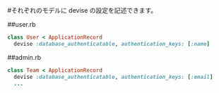 #それぞれのモデルに devise の設定を記述できます。

##user.rb

```ruby
class User < ApplicationRecord
  devise :database_authenticatable, authentication_keys: [:name]
```

##admin.rb
```ruby
class Team < ApplicationRecord
  devise :database_authenticatable, authentication_keys: [:email]
  ...
```
